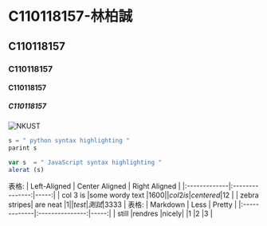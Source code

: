 # C110118157-林柏誠
## C110118157
### C110118157
#### C110118157
##### C110118157
![NKUST](nkust.jpg "高科大")
``` Python
s = " python syntax highlighting "
parint s
```
``` js
var s  = " JavaScript syntax highlighting "
alerat (s)
```
表格:
| Left-Aligned | Center Aligned | Right Aligned |
|:-------------|:---------------:|-----:|
| col 3 is     |some wordy text  |$1600 |
| col 2 is     |centered         |$12   |
| zebra stripes| are neat        |$1    |
|test |測試          |$3333 |
表格:
| Markdown     | Less            | Pretty |
|:-------------|:---------------:|-----:|
| still        |rendres          |nicely|
|1             |2                |3     |
